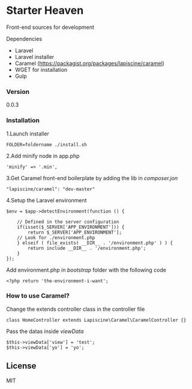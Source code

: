 # Starter Heaven

Front-end sources for development

Dependencies
  - Laravel
  - Laravel installer
  - Caramel (https://packagist.org/packages/lapiscine/caramel)
  - WGET for installation
  - Gulp

### Version
0.0.3

### Installation

1.Launch installer

    FOLDER=foldername ./install.sh

2.Add minify node in app.php

    'minify' => '.min',


3.Get Caramel front-end boilerplate by adding the lib in _composer.jon_

    "lapiscine/caramel": "dev-master"

4.Setup the Laravel environment

    $env = $app->detectEnvironment(function () {

        // Defined in the server configuration
        if(isset($_SERVER['APP_ENVIRONMENT'])) {
            return $_SERVER['APP_ENVIRONMENT'];
        // Look for ./environment.php
        } elseif ( file_exists( __DIR__ . '/environment.php' ) ) {
            return include __DIR__ . '/environment.php';
        }
    });

Add environment.php in _bootstrap_ folder with the following code

    <?php return 'the-environment-i-want';

### How to use Caramel?

Change the extends controller class in the controller file

    class HomeController extends Lapiscine\Caramel\CaramelController {}

Pass the datas inside _viewData_

    $this->viewData['view'] = 'test';
    $this->viewData['yo'] = 'yo';

License
----

MIT